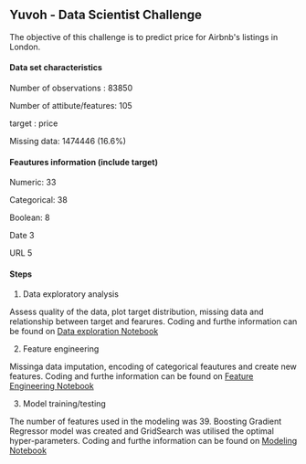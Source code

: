 ## Yuvoh - Data Scientist Challenge

The objective of this challenge is to predict price for Airbnb's listings in London. 

#### Data set characteristics
Number of observations : 83850

Number of attibute/features: 105

target : price

Missing data: 	1474446 (16.6%)

#### Feautures information (include target)

Numeric: 	33

Categorical: 	38

Boolean: 	8

Date 	3

URL 	5

#### Steps

1. Data exploratory analysis

Assess quality of the data, plot target distribution, missing data and relationship between target and fearures. Coding and furthe information can be found on [Data exploration Notebook](EDA.ipynb) 

2. Feature engineering

Missinga data imputation, encoding of categorical feautures and create new features. Coding and furthe information can be found on [Feature Engineering Notebook](Feature_Engineering.ipynb) 

3. Model training/testing

The number of features used in the modeling was 39. Boosting Gradient Regressor model was created and GridSearch was utilised the optimal hyper-parameters. Coding and furthe information can be found on [Modeling Notebook](Models.ipynb)
